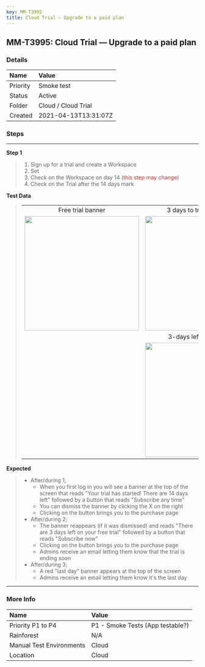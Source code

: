 ```yaml
---
key: MM-T3995
title: Cloud Trial — Upgrade to a paid plan
---
```


## MM-T3995: Cloud Trial — Upgrade to a paid plan

### Details

| Name     | Value                |
| :------- | :------------------- |
| Priority | Smoke test           |
| Status   | Active               |
| Folder   | Cloud / Cloud Trial  |
| Created  | 2021-04-13T13:31:07Z |

### Steps

<hr/>

**Step 1**

> <article><ol><li>Sign up for a trial and create a Workspace</li><li>Set&nbsp;</li><li>Check on the Workspace on day 14 (<span style="color: rgb(184, 49, 47);">this step may change</span>)</li><li>Check on the Trial after the 14 days mark</li></ol></article>

**Test Data**

> <article><table style="width: 100%;"><tbody><tr><td style="width: 20%; text-align: center;">Free trial banner</td><td style="width: 20%; text-align: center;">3 days to trial end notice</td><td style="width: 20%; text-align: center;">Last day banner</td><td style="width: 20%; text-align: center;">14 day trial ended</td><td style="width: 20%; text-align: center;">Day 15 - locked out</td></tr><tr><td style="width: 20.0000%;"><img src="https://smartbear-tm4j-prod-us-west-2-attachment-rich-text.s3.us-west-2.amazonaws.com/embedded-f3277290f945470c4add5d21ef3dc7ca7b74388fc7152bfb6b99ae58c66a95a8-1618321836554-1618321836554.png" style="width: 300px;" class="fr-fic fr-dib"></td><td style="width: 20.0000%;"><img src="https://smartbear-tm4j-prod-us-west-2-attachment-rich-text.s3.us-west-2.amazonaws.com/embedded-f3277290f945470c4add5d21ef3dc7ca7b74388fc7152bfb6b99ae58c66a95a8-1618322165419-1618322165419.png" style="width: 300px;" class="fr-fic fr-dib"></td><td style="width: 20.0000%;"><img src="https://smartbear-tm4j-prod-us-west-2-attachment-rich-text.s3.us-west-2.amazonaws.com/embedded-f3277290f945470c4add5d21ef3dc7ca7b74388fc7152bfb6b99ae58c66a95a8-1618332039381-1618332039381.png" style="width: 300px;" class="fr-fic fr-dib"></td><td style="width: 20.0000%;"><img src="https://smartbear-tm4j-prod-us-west-2-attachment-rich-text.s3.us-west-2.amazonaws.com/embedded-f3277290f945470c4add5d21ef3dc7ca7b74388fc7152bfb6b99ae58c66a95a8-1618332807357-1618332807357.png" class="fr-fic fr-fil fr-dib"></td><td style="width: 20.0000%;"><img src="https://smartbear-tm4j-prod-us-west-2-attachment-rich-text.s3.us-west-2.amazonaws.com/embedded-f3277290f945470c4add5d21ef3dc7ca7b74388fc7152bfb6b99ae58c66a95a8-1618332883073-1618332883073.png" style="width: 300px;" class="fr-fic fr-fil fr-dib"></td></tr><tr><td style="width: 20.0000%;"><br></td><td style="width: 20%; text-align: center;">3-days left admin email</td><td style="width: 20%; text-align: center;">Trial ends today email</td><td style="width: 20%; text-align: center;">Trial due email</td><td style="width: 20.0000%;"><br></td></tr><tr><td style="width: 20.0000%;"><br></td><td style="width: 20.0000%;"><img src="https://smartbear-tm4j-prod-us-west-2-attachment-rich-text.s3.us-west-2.amazonaws.com/embedded-f3277290f945470c4add5d21ef3dc7ca7b74388fc7152bfb6b99ae58c66a95a8-1618331956899-1618331956899.png" style="width: 300px;" class="fr-fic fr-dib"></td><td style="width: 20.0000%;"><img src="https://smartbear-tm4j-prod-us-west-2-attachment-rich-text.s3.us-west-2.amazonaws.com/embedded-f3277290f945470c4add5d21ef3dc7ca7b74388fc7152bfb6b99ae58c66a95a8-1618332733361-1618332733361.png" style="width: 300px;" class="fr-fic fr-fil fr-dib"></td><td style="width: 20.0000%;"><img src="https://smartbear-tm4j-prod-us-west-2-attachment-rich-text.s3.us-west-2.amazonaws.com/embedded-f3277290f945470c4add5d21ef3dc7ca7b74388fc7152bfb6b99ae58c66a95a8-1618332328974-1618332328974.png" style="width: 300px;" class="fr-fic fr-dib"></td><td style="width: 20.0000%;"><br></td></tr></tbody></table></article>

**Expected**

> <article><ul><li>After/during 1;<ul><li>When you first log in you will see a banner at the top of the screen that reads "Your trial has started! There are 14 days left" followed by a button that reads "Subscribe any time"</li><li>You can dismiss the banner by clicking the X on the right</li><li>Clicking on the button brings you to the purchase page</li></ul></li><li>After/during 2;<ul><li>The banner reappears (if it was dismissed) and reads "There are 3 days left on your free trial" followed by a button that reads "Subscribe now"</li><li>Clicking on the button brings you to the purchase page</li><li>Admins receive an email letting them know that the trial is ending soon</li></ul></li><li>After/during 3;<ul><li>A red "last day" banner appears at the top of the screen</li><li>Admins receive an email letting them know it's the last day</li></ul></li></ul></article>

<hr/>

### More Info

| Name                     | Value                            |
| :----------------------- | :------------------------------- |
| Priority P1 to P4        | P1 - Smoke Tests (App testable?) |
| Rainforest               | N/A                              |
| Manual Test Environments | Cloud                            |
| Location                 | Cloud                            |
